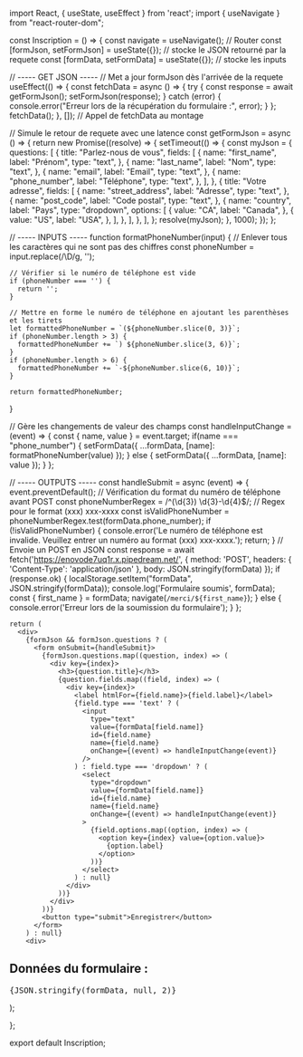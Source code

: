 
    
import React, { useState, useEffect } from 'react';
import { useNavigate } from "react-router-dom";

const Inscription = () => {
  const navigate = useNavigate();   // Router
  const [formJson, setFormJson] = useState({}); // stocke le JSON retourné par la requete
  const [formData, setFormData] = useState({});   // stocke les inputs

  //   -----   GET JSON   -----
  // Met a jour formJson dès l'arrivée de la requete 
  useEffect(() => {
    const fetchData = async () => {
      try {
        const response = await getFormJson();
        setFormJson(response);
      } catch (error) {
        console.error("Erreur lors de la récupération du formulaire :", error);
      }
    };
    fetchData();
  }, []); // Appel de fetchData au montage

  // Simule le retour de requete avec une latence
  const getFormJson = async () => {
    return new Promise((resolve) => {
      setTimeout(() => {
        const myJson = {
          questions: [
            {
              title: "Parlez-nous de vous",
              fields: [
                {
                  name: "first_name",
                  label: "Prénom",
                  type: "text",
                },
                {
                  name: "last_name",
                  label: "Nom",
                  type: "text",
                },
                {
                  name: "email",
                  label: "Email",
                  type: "text",
                },
                {
                  name: "phone_number",
                  label: "Téléphone",
                  type: "text",
                },
              ],
            },
            {
              title: "Votre adresse",
              fields: [
                {
                  name: "street_address",
                  label: "Adresse",
                  type: "text",
                },
                {
                  name: "post_code",
                  label: "Code postal",
                  type: "text",
                },
                {
                  name: "country",
                  label: "Pays",
                  type: "dropdown",
                  options: [
                    {
                      value: "CA",
                      label: "Canada",
                    },
                    {
                      value: "US",
                      label: "USA",
                    },
                  ],
                },
              ],
            },
          ],
        };
        resolve(myJson);
      }, 1000);
    });
  };

  //   -----   INPUTS   -----
  function formatPhoneNumber(input) {
    // Enlever tous les caractères qui ne sont pas des chiffres
    const phoneNumber = input.replace(/\D/g, '');

    // Vérifier si le numéro de téléphone est vide
    if (phoneNumber === '') {
      return '';
    }

    // Mettre en forme le numéro de téléphone en ajoutant les parenthèses et les tirets
    let formattedPhoneNumber = `(${phoneNumber.slice(0, 3)}`;
    if (phoneNumber.length > 3) {
      formattedPhoneNumber += `) ${phoneNumber.slice(3, 6)}`;
    }
    if (phoneNumber.length > 6) {
      formattedPhoneNumber += `-${phoneNumber.slice(6, 10)}`;
    }
    
    return formattedPhoneNumber;
  }

  // Gère les changements de valeur des champs
  const handleInputChange = (event) => {
    const { name, value } = event.target;
    if(name === "phone_number") {
      setFormData({
        ...formData,
        [name]: formatPhoneNumber(value)
      });
    } else {
      setFormData({
        ...formData,
        [name]: value
      });
    }
  };



  //   -----   OUTPUTS   -----
  const handleSubmit = async (event) => {
    event.preventDefault();
    // Vérification du format du numéro de téléphone avant POST
    const phoneNumberRegex = /^\(\d{3}\) \d{3}-\d{4}$/; // Regex pour le format (xxx) xxx-xxxx
    const isValidPhoneNumber = phoneNumberRegex.test(formData.phone_number);
    if (!isValidPhoneNumber) {
      console.error('Le numéro de téléphone est invalide. Veuillez entrer un numéro au format (xxx) xxx-xxxx.');
      return;
    }
      // Envoie un POST en JSON
    const response = await fetch('https://enovode7uq1r.x.pipedream.net/', {
      method: 'POST',
      headers: {
        'Content-Type': 'application/json'
      },
      body: JSON.stringify(formData)
    });
    if (response.ok) {
      localStorage.setItem("formData", JSON.stringify(formData));
      console.log('Formulaire soumis', formData);
      const { first_name } = formData;
      navigate(`/merci/${first_name}`);
    } else {
      console.error('Erreur lors de la soumission du formulaire');
    }
  };
    
    
    
    return (
      <div>
        {formJson && formJson.questions ? (
          <form onSubmit={handleSubmit}>
            {formJson.questions.map((question, index) => (
              <div key={index}>
                <h3>{question.title}</h3>
                {question.fields.map((field, index) => (
                  <div key={index}>
                    <label htmlFor={field.name}>{field.label}</label>
                    {field.type === 'text' ? (
                      <input
                        type="text"
                        value={formData[field.name]}
                        id={field.name}
                        name={field.name}
                        onChange={(event) => handleInputChange(event)}
                      />
                    ) : field.type === 'dropdown' ? (
                      <select
                        type="dropdown"
                        value={formData[field.name]}
                        id={field.name}
                        name={field.name}
                        onChange={(event) => handleInputChange(event)}
                      >
                        {field.options.map((option, index) => (
                          <option key={index} value={option.value}>
                            {option.label}
                          </option>
                        ))}
                      </select>
                    ) : null}
                  </div>
                ))}
              </div>
            ))}
            <button type="submit">Enregistrer</button>
          </form>
        ) : null}
        <div>
  <h2>Données du formulaire :</h2>
  <pre>{JSON.stringify(formData, null, 2)}</pre>
</div>
      </div>
    );
    
    
  

  
};

export default Inscription;
        